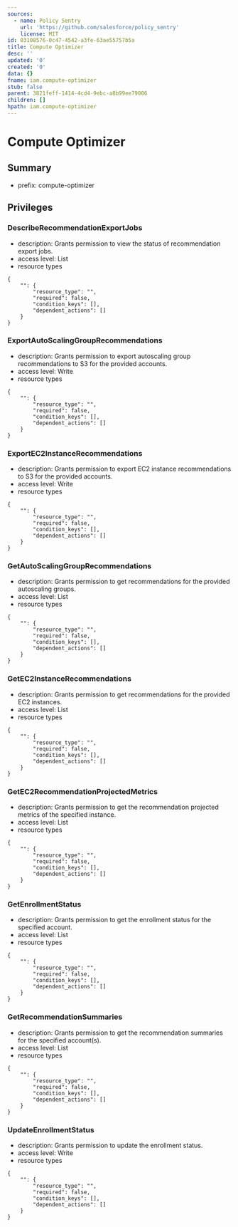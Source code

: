 ```yaml
---
sources:
  - name: Policy Sentry
    url: 'https://github.com/salesforce/policy_sentry'
    license: MIT
id: 03108576-0c47-4542-a3fe-63ae55757b5a
title: Compute Optimizer
desc: ''
updated: '0'
created: '0'
data: {}
fname: iam.compute-optimizer
stub: false
parent: 3821feff-1414-4cd4-9ebc-a8b99ee79006
children: []
hpath: iam.compute-optimizer
---
```

# Compute Optimizer

## Summary

- prefix: compute-optimizer

## Privileges

### DescribeRecommendationExportJobs

- description: Grants permission to view the status of recommendation export jobs.
- access level: List
- resource types

```
{
    "": {
        "resource_type": "",
        "required": false,
        "condition_keys": [],
        "dependent_actions": []
    }
}
```

### ExportAutoScalingGroupRecommendations

- description: Grants permission to export autoscaling group recommendations to S3 for the provided accounts.
- access level: Write
- resource types

```
{
    "": {
        "resource_type": "",
        "required": false,
        "condition_keys": [],
        "dependent_actions": []
    }
}
```

### ExportEC2InstanceRecommendations

- description: Grants permission to export EC2 instance recommendations to S3 for the provided accounts.
- access level: Write
- resource types

```
{
    "": {
        "resource_type": "",
        "required": false,
        "condition_keys": [],
        "dependent_actions": []
    }
}
```

### GetAutoScalingGroupRecommendations

- description: Grants permission to get recommendations for the provided autoscaling groups.
- access level: List
- resource types

```
{
    "": {
        "resource_type": "",
        "required": false,
        "condition_keys": [],
        "dependent_actions": []
    }
}
```

### GetEC2InstanceRecommendations

- description: Grants permission to get recommendations for the provided EC2 instances.
- access level: List
- resource types

```
{
    "": {
        "resource_type": "",
        "required": false,
        "condition_keys": [],
        "dependent_actions": []
    }
}
```

### GetEC2RecommendationProjectedMetrics

- description: Grants permission to get the recommendation projected metrics of the specified instance.
- access level: List
- resource types

```
{
    "": {
        "resource_type": "",
        "required": false,
        "condition_keys": [],
        "dependent_actions": []
    }
}
```

### GetEnrollmentStatus

- description: Grants permission to get the enrollment status for the specified account.
- access level: List
- resource types

```
{
    "": {
        "resource_type": "",
        "required": false,
        "condition_keys": [],
        "dependent_actions": []
    }
}
```

### GetRecommendationSummaries

- description: Grants permission to get the recommendation summaries for the specified account(s).
- access level: List
- resource types

```
{
    "": {
        "resource_type": "",
        "required": false,
        "condition_keys": [],
        "dependent_actions": []
    }
}
```

### UpdateEnrollmentStatus

- description: Grants permission to update the enrollment status.
- access level: Write
- resource types

```
{
    "": {
        "resource_type": "",
        "required": false,
        "condition_keys": [],
        "dependent_actions": []
    }
}
```
